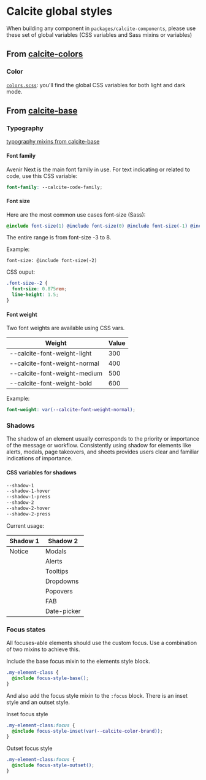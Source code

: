 # Calcite global styles

When building any component in `packages/calcite-components`, please use these set of global variables (CSS variables and Sass mixins or variables)

## From [calcite-colors](https://github.com/Esri/calcite-colors)

### Color

[`colors.scss`](https://github.com/Esri/calcite-colors/blob/master/dist/colors.scss): you'll find the global CSS variables for both light and dark mode.

## From [calcite-base](https://github.com/esri/calcite-base)

### Typography

[typography mixins from calcite-base](https://github.com/Esri/calcite-base/blob/master/dist/_type.scss)

#### Font family

Avenir Next is the main font family in use.
For text indicating or related to code, use this CSS variable:

```scss
font-family: --calcite-code-family;
```

#### Font size

Here are the most common use cases font-size (Sass):

```scss
@include font-size(1) @include font-size(0) @include font-size(-1) @include font-size(-2) @include font-size(-3);
```

The entire range is from font-size -3 to 8.

Example:

`font-size: @include font-size(-2)`

CSS ouput:

```scss
.font-size--2 {
  font-size: 0.875rem;
  line-height: 1.5;
}
```

#### Font weight

Two font weights are available using CSS vars.

| Weight                       | Value |
| ---------------------------- | ----- |
| --calcite-font-weight-light  | 300   |
| --calcite-font-weight-normal | 400   |
| --calcite-font-weight-medium | 500   |
| --calcite-font-weight-bold   | 600   |

Example:

```scss
font-weight: var(--calcite-font-weight-normal);
```

### Shadows

The shadow of an element usually corresponds to the priority or importance of the message or workflow. Consistently using shadow for elements like alerts, modals, page takeovers, and sheets provides users clear and familiar indications of importance.

#### CSS variables for shadows

```scss
--shadow-1
--shadow-1-hover
--shadow-1-press
--shadow-2
--shadow-2-hover
--shadow-2-press
```

Current usage:

| Shadow 1 | Shadow 2    |
| -------- | ----------- |
| Notice   | Modals      |
|          | Alerts      |
|          | Tooltips    |
|          | Dropdowns   |
|          | Popovers    |
|          | FAB         |
|          | Date-picker |

### Focus states

All focuses-able elements should use the custom focus. Use a combination of two mixins to achieve this.

Include the base focus mixin to the elements style block.

```scss
.my-element-class {
  @include focus-style-base();
}
```

And also add the focus style mixin to the `:focus` block. There is an inset style and an outset style.

Inset focus style

```scss
.my-element-class:focus {
  @include focus-style-inset(var(--calcite-color-brand));
}
```

Outset focus style

```scss
.my-element-class:focus {
  @include focus-style-outset();
}
```
